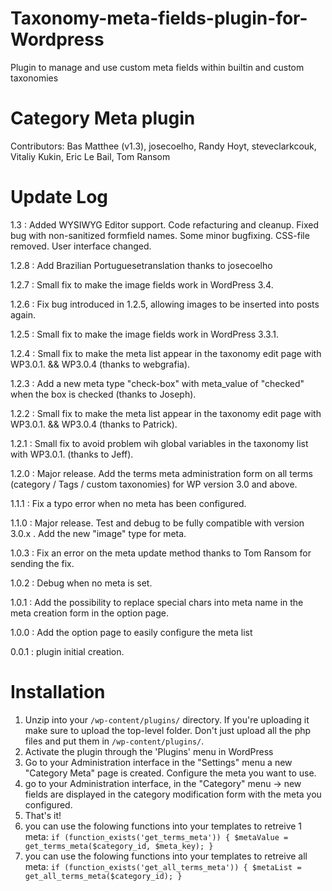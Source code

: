 Taxonomy-meta-fields-plugin-for-Wordpress
=========================================

Plugin to manage and use custom meta fields within builtin and custom taxonomies

Category Meta plugin
=========================================
Contributors: Bas Matthee (v1.3), josecoelho, Randy Hoyt, steveclarkcouk, Vitaliy Kukin, Eric Le Bail, Tom Ransom

Update Log
=========================================
1.3   : Added WYSIWYG Editor support. Code refacturing and cleanup. Fixed bug with non-sanitized formfield names. Some minor bugfixing. CSS-file removed. User interface changed.

1.2.8 : Add Brazilian Portuguesetranslation thanks to josecoelho

1.2.7 : Small fix to make the image fields work in WordPress 3.4.

1.2.6 : Fix bug introduced in 1.2.5, allowing images to be inserted into posts again.

1.2.5 : Small fix to make the image fields work in WordPress 3.3.1.

1.2.4 : Small fix to make the meta list appear in the taxonomy edit page with WP3.0.1. && WP3.0.4 (thanks to webgrafia).

1.2.3 : Add a new meta type "check-box" with meta_value of "checked" when the box is checked (thanks to Joseph).

1.2.2 : Small fix to make the meta list appear in the taxonomy edit page with WP3.0.1. && WP3.0.4 (thanks to Patrick).

1.2.1 : Small fix to avoid problem wih global variables in the taxonomy list with WP3.0.1. (thanks to Jeff).

1.2.0 : Major release. Add the terms meta administration form on all terms (category / Tags / custom taxonomies) for WP version 3.0 and above.

1.1.1 : Fix a typo error when no meta has been configured.

1.1.0 : Major release. Test and debug to be fully compatible with version 3.0.x . Add the new "image" type for meta.

1.0.3 : Fix an error on the meta update method thanks to Tom Ransom for sending the fix.

1.0.2 : Debug when no meta is set.

1.0.1 : Add the possibility to replace special chars into meta name in the meta creation form in the option page.

1.0.0 : Add the option page to easily configure the meta list

0.0.1 : plugin initial creation.

Installation
=========================================

1. Unzip into your `/wp-content/plugins/` directory. If you're uploading it make sure to upload
the top-level folder. Don't just upload all the php files and put them in `/wp-content/plugins/`.
2. Activate the plugin through the 'Plugins' menu in WordPress
3. Go to your Administration interface in the "Settings" menu a new "Category Meta" page is created.
Configure the meta you want to use.
4. go to your Administration interface, in the "Category" menu -> new fields are displayed in the category modification form with the meta you configured.
5. That's it!
6. you can use the folowing functions into your templates to retreive 1 meta:
`
if (function_exists('get_terms_meta'))
{
    $metaValue = get_terms_meta($category_id, $meta_key);
}
`
7. you can use the folowing functions into your templates to retreive all meta:
`
if (function_exists('get_all_terms_meta'))
{
    $metaList = get_all_terms_meta($category_id);
}
`